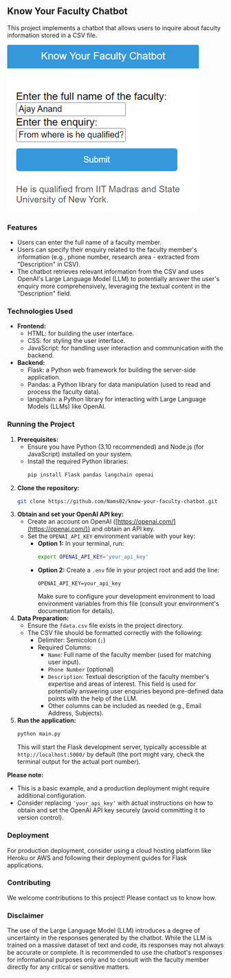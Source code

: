 ## Know Your Faculty Chatbot

This project implements a chatbot that allows users to inquire about faculty information stored in a CSV file.

![Chatbot Interface](ChatBot.png)

### Features

- Users can enter the full name of a faculty member.
- Users can specify their enquiry related to the faculty member's information (e.g., phone number, research area - extracted from "Description" in CSV).
- The chatbot retrieves relevant information from the CSV and uses OpenAI's Large Language Model (LLM) to potentially answer the user's enquiry more comprehensively, leveraging the textual content in the "Description" field.

### Technologies Used

- **Frontend:**
    - HTML: for building the user interface.
    - CSS: for styling the user interface.
    - JavaScript: for handling user interaction and communication with the backend.
- **Backend:**
    - Flask: a Python web framework for building the server-side application.
    - Pandas: a Python library for data manipulation (used to read and process the faculty data).
    - langchain: a Python library for interacting with Large Language Models (LLMs) like OpenAI.

### Running the Project

1. **Prerequisites:**
   - Ensure you have Python (3.10 recommended) and Node.js (for JavaScript) installed on your system.
   - Install the required Python libraries:
     ```bash
     pip install Flask pandas langchain openai
     ```
2. **Clone the repository:**
   ```bash
   git clone https://github.com/Nams02/know-your-faculty-chatbot.git
   ```
3. **Obtain and set your OpenAI API key:**
   - Create an account on OpenAI ([https://openai.com/](https://openai.com/)) and obtain an API key.
   - Set the `OPENAI_API_KEY` environment variable with your key:
     - **Option 1:** In your terminal, run:
       ```bash
       export OPENAI_API_KEY='your_api_key'
       ```
     - **Option 2:** Create a `.env` file in your project root and add the line:
       ```
       OPENAI_API_KEY=your_api_key
       ```
       Make sure to configure your development environment to load environment variables from this file (consult your environment's documentation for details).
4. **Data Preparation:**
   - Ensure the `fdata.csv` file exists in the project directory.
   - The CSV file should be formatted correctly with the following:
     - Delimiter: Semicolon (`;`)
     - Required Columns:
       - `Name`: Full name of the faculty member (used for matching user input).
       - `Phone Number` (optional)
       - `Description`: Textual description of the faculty member's expertise and areas of interest. This field is used for potentially answering user enquiries beyond pre-defined data points with the help of the LLM.
       - Other columns can be included as needed (e.g., Email Address, Subjects).
5. **Run the application:**
   ```bash
   python main.py
   ```
   This will start the Flask development server, typically accessible at `http://localhost:5000/` by default (the port might vary, check the terminal output for the actual port number).

**Please note:**

- This is a basic example, and a production deployment might require additional configuration.
- Consider replacing `'your_api_key'` with actual instructions on how to obtain and set the OpenAI API key securely (avoid committing it to version control).

### Deployment

For production deployment, consider using a cloud hosting platform like Heroku or AWS and following their deployment guides for Flask applications.

### Contributing

We welcome contributions to this project! Please contact us to know how.

### Disclaimer

The use of the Large Language Model (LLM) introduces a degree of uncertainty in the responses generated by the chatbot. While the LLM is trained on a massive dataset of text and code, its responses may not always be accurate or complete. It is recommended to use the chatbot's responses for informational purposes only and to consult with the faculty member directly for any critical or sensitive matters.
